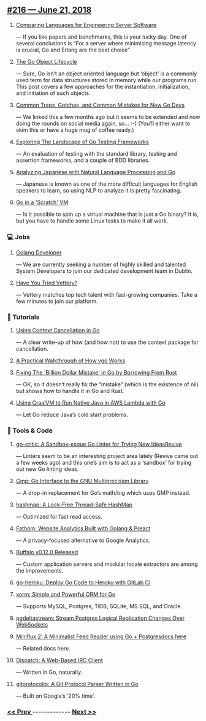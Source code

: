 ## [#216 — June 21, 2018](https://golangweekly.com/issues/216)

1. [Comparing Languages for Engineering Server Software](https://golangweekly.com/link/48793/web)

     — If you like papers and benchmarks, this is your lucky day. One of several conclusions is “For a server where minimising message latency is crucial, Go and Erlang are the best choice”
1. [The Go Object Lifecycle](https://golangweekly.com/link/48794/web)

     — Sure, Go isn’t an object oriented language but ‘object’ is a commonly used term for data structures stored in memory while our programs run. This post covers a few approaches for the instantiation, initialization, and initiation of such objects.
1. [Common Traps, Gotchas, and Common Mistakes for New Go Devs](https://golangweekly.com/link/48796/web)

     — We linked this a few months ago but it seems to be extended and now doing the rounds on social media again, so… :-) (You’ll either want to skim this or have a huge mug of coffee ready.)
1. [Exploring The Landscape of Go Testing Frameworks](https://golangweekly.com/link/48797/web)

     — An evaluation of testing with the standard library, testing and assertion frameworks, and a couple of BDD libraries.
1. [Analyzing Japanese with Natural Language Processing and Go](https://golangweekly.com/link/48798/web)

     — Japanese is known as one of the more difficult languages for English speakers to learn, so using NLP to analyze it is pretty fascinating.
1. [Go in a 'Scratch' VM](https://golangweekly.com/link/48799/web)

     — Is it possible to spin up a virtual machine that is just a Go binary? It is, but you have to handle some Linux tasks to make it all work.
### 💻 Jobs

1. [Golang Developer](https://golangweekly.com/link/48800/web)

     — We are currently seeking a number of highly skilled and talented System Developers to join our dedicated development team in Dublin.
1. [Have You Tried Vettery?](https://golangweekly.com/link/48801/web)

     — Vettery matches top tech talent with fast-growing companies. Take a few minutes to join our platform.
### 📘 Tutorials 

1. [Using Context Cancellation in Go](https://golangweekly.com/link/48802/web)

     — A clear write-up of how (and how not) to use the context package for cancellation.
1. [A Practical Walkthrough of How vgo Works](https://golangweekly.com/link/48804/web)

1. [Fixing The 'Billion Dollar Mistake' in Go by Borrowing From Rust](https://golangweekly.com/link/48805/web)

     — OK, so it doesn’t really fix the “mistake” (which is the existence of nil)  but shows how to handle it in Go and Rust.
1. [Using GraalVM to Run Native Java in AWS Lambda with Go](https://golangweekly.com/link/48806/web)

     — Let Go reduce Java’s cold start problems.
### 🔧 Tools & Code

1. [go-critic: A Sandbox-esque Go Linter for Trying New IdeasRevive](https://golangweekly.com/link/48807/web)

     — Linters seem to be an interesting project area lately (Revive came out a few weeks ago) and this one’s aim is to act as a ‘sandbox’ for trying out new Go linting ideas.
1. [Gmp: Go Interface to the GNU Multiprecision Library](https://golangweekly.com/link/48810/web)

     — A drop-in replacement for Go’s math/big which uses GMP instead.
1. [hashmap: A Lock-Free Thread-Safe HashMap](https://golangweekly.com/link/48811/web)

     — Optimized for fast read access.
1. [Fathom: Website Analytics Built with Golang & Preact](https://golangweekly.com/link/48812/web)

     — A privacy-focused alternative to Google Analytics.
1. [Buffalo v0.12.0 Released](https://golangweekly.com/link/48813/web)

     — Custom application servers and modular locale extractors are among the improvements.
1. [go-heroku: Deploy Go Code to Heroku with GitLab CI](https://golangweekly.com/link/48814/web)

1. [xorm: Simple and Powerful ORM for Go](https://golangweekly.com/link/48815/web)

     — Supports MySQL, Postgres, TiDB, SQLite, MS SQL, and Oracle.
1. [pgdeltastream: Stream Postgres Logical Replication Changes Over WebSockets](https://golangweekly.com/link/48816/web)

1. [Miniflux 2: A Minimalist Feed Reader using Go + Postgresdocs here](https://golangweekly.com/link/48818/web)

     — Related docs here.
1. [Dispatch: A Web-Based IRC Client](https://golangweekly.com/link/48820/web)

     — Written in Go, naturally.
1. [gitprotocolio: A Git Protocol Parser Written in Go](https://golangweekly.com/link/48821/web)

     — Built on Google’s ‘20% time’.

### [ << Prev ](golangweekly-215.md) ------------- [ Next >> ](golangweekly-217.md)